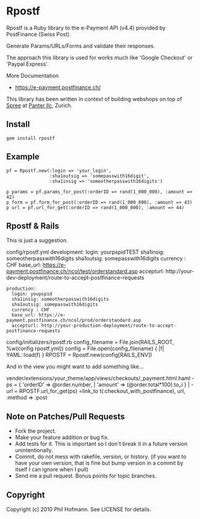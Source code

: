 # Rpostf

Rpostf is a Ruby library to the e-Payment API (v4.4) provided by PostFinance (Swiss Post).

Generate Params/URLs/Forms and validate their responses.

The approach this library is used for works much like 'Google Checkout' or 'Paypal Express'.

More Documentation

 * https://e-payment.postfinance.ch/

This library has been written in context of building webshops on top of
[Spree](http://spreecommerce.com) at [Panter llc](http://panter.ch), Zurich.

## Install

    gem install rpostf

## Example

    pf = Rpostf.new(:login => 'your_login',
                    :sha1outsig => 'somepasswith16digit',
                    :sha1insig => 'someotherpasswith16digits')

    p params = pf.params_for_post(:orderID => rand(1_000_000), :amount => 42)
    p form = pf.form_for_post(:orderID => rand(1_000_000), :amount => 43)
    p url = pf.url_for_get(:orderID => rand(1_000_000), :amount => 44)

## Rpostf & Rails

This is just a suggestion.

config/rpostf.yml
    development:
      login: yourpspidTEST
      sha1insig: someotherpasswith16digits
      sha1outsig: somepasswith16digits
      currency : CHF
      base_url: https://e-payment.postfinance.ch/ncol/test/orderstandard.asp
      accepturl: http://your-dev-deployment/route-to-accept-postfinance-requests
    
    production:
      login: youpspid
      sha1insig: someotherpasswith16digits
      sha1outsig: somepasswith16digits
      currency : CHF
      base_url: https://e-payment.postfinance.ch/ncol/prod/orderstandard.asp
      accepturl: http://your-production-deployment/route-to-accept-postfinance-requests

config/initializers/rpostf.rb
    config_filename = File.join(RAILS_ROOT, %w(config rpostf.yml))
    config = File.open(config_filename) { |f| YAML::load(f) }
    RPOSTF = Rpostf.new(config[RAILS_ENV])

And in the view you might want to add something like...

vender/extensions/your_theme/app/views/checkouts/_payment.html.haml
    -ps = { 'orderID' => @order.number,           |
            'amount' => (@order.total*100).to_i } |
    -url = RPOSTF.url_for_get(ps)
    =link_to t(:checkout_with_postfinance), url, :method => :post

## Note on Patches/Pull Requests
 
 * Fork the project.
 * Make your feature addition or bug fix.
 * Add tests for it. This is important so I don't break it in a
   future version unintentionally.
 * Commit, do not mess with rakefile, version, or history. (if you
   want to have your own version, that is fine but bump version in a
   commit by itself I can ignore when I pull)
 * Send me a pull request. Bonus points for topic branches.

## Copyright

Copyright (c) 2010 Phil Hofmann. See LICENSE for details.
